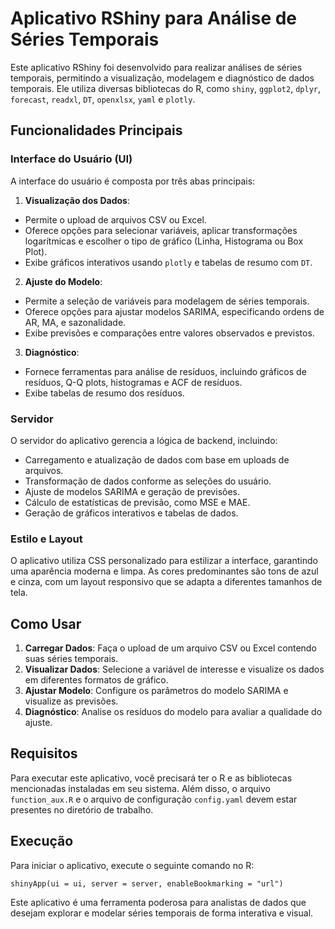 # Aplicativo RShiny para Análise de Séries Temporais

Este aplicativo RShiny foi desenvolvido para realizar análises de séries temporais, permitindo a visualização, modelagem e diagnóstico de dados temporais. Ele utiliza diversas bibliotecas do R, como `shiny`, `ggplot2`, `dplyr`, `forecast`, `readxl`, `DT`, `openxlsx`, `yaml` e `plotly`.

## Funcionalidades Principais

### Interface do Usuário (UI)

A interface do usuário é composta por três abas principais:

1. **Visualização dos Dados**:
 - Permite o upload de arquivos CSV ou Excel.
 - Oferece opções para selecionar variáveis, aplicar transformações logarítmicas e escolher o tipo de gráfico (Linha, Histograma ou Box Plot).
 - Exibe gráficos interativos usando `plotly` e tabelas de resumo com `DT`.

2. **Ajuste do Modelo**:
 - Permite a seleção de variáveis para modelagem de séries temporais.
 - Oferece opções para ajustar modelos SARIMA, especificando ordens de AR, MA, e sazonalidade.
 - Exibe previsões e comparações entre valores observados e previstos.

3. **Diagnóstico**:
 - Fornece ferramentas para análise de resíduos, incluindo gráficos de resíduos, Q-Q plots, histogramas e ACF de resíduos.
 - Exibe tabelas de resumo dos resíduos.

### Servidor

O servidor do aplicativo gerencia a lógica de backend, incluindo:

- Carregamento e atualização de dados com base em uploads de arquivos.
- Transformação de dados conforme as seleções do usuário.
- Ajuste de modelos SARIMA e geração de previsões.
- Cálculo de estatísticas de previsão, como MSE e MAE.
- Geração de gráficos interativos e tabelas de dados.

### Estilo e Layout

O aplicativo utiliza CSS personalizado para estilizar a interface, garantindo uma aparência moderna e limpa. As cores predominantes são tons de azul e cinza, com um layout responsivo que se adapta a diferentes tamanhos de tela.

## Como Usar

1. **Carregar Dados**: Faça o upload de um arquivo CSV ou Excel contendo suas séries temporais.
2. **Visualizar Dados**: Selecione a variável de interesse e visualize os dados em diferentes formatos de gráfico.
3. **Ajustar Modelo**: Configure os parâmetros do modelo SARIMA e visualize as previsões.
4. **Diagnóstico**: Analise os resíduos do modelo para avaliar a qualidade do ajuste.

## Requisitos

Para executar este aplicativo, você precisará ter o R e as bibliotecas mencionadas instaladas em seu sistema. Além disso, o arquivo `function_aux.R` e o arquivo de configuração `config.yaml` devem estar presentes no diretório de trabalho.

## Execução

Para iniciar o aplicativo, execute o seguinte comando no R:

```{r}
shinyApp(ui = ui, server = server, enableBookmarking = "url")
```
Este aplicativo é uma ferramenta poderosa para analistas de dados que desejam explorar e modelar séries temporais de forma interativa e visual.
